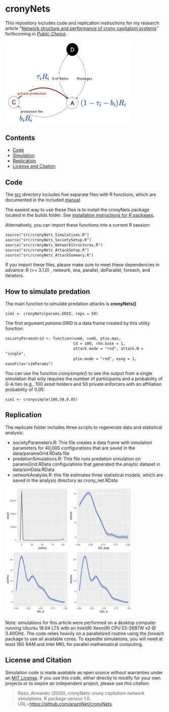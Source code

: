 
# cronyNets

This repository includes code and replication instructions for my research article "[Network structure and performance of crony capitalism systems](https://rdcu.be/cdb0x)" forthcoming in *[Public Choice](https://link.springer.com/journal/11127/volumes-and-issues)*.

<img src="figures/figure01-rent-sharing.png" width="400">


## Contents
* [Code](#code)
* [Simulation](#simulation)
* [Replication](#replication)
* [License and Citation](#license)

## <a name="code"> Code

The [src](src) directory includes five separate files with R functions, which are documented in the included [manual](builds/cronyNets_1.0.pdf).

The easiest way to use these files is to install the cronyNets package located in the builds folder.  See  [installation instructions for R packages](https://www.rdocumentation.org/packages/utils/versions/3.4.0/topics/install.packages).


Alternatively, you can import these functions into a current R session:

```
source("src/cronyNets_Simulations.R")
source("src/cronyNets_SocietySetup.R")
source("src/cronyNets_NetworkStructures.R")
source("src/cronyNets_AttackSetup.R")
source("src/cronyNets_AttackSummary.R")
```
If you import these files, please make sure to meet these dependencies in advance:  R (>= 3.1.0) , network, sna, parallel, doParallel, foreach, and iterators.


## <a name="simulation"> How to simulate predation

The main function to simulate predation attacks is **cronyNets()**

```
sim1 <- cronyNets(params.GRID, reps = 50)
```

The first argument *params.GRID* is a data frame created by this utility function:

```
societyParamsGrid <- function(numA, numG, ptie.max, 
                              Cd = 100, rho.base = 1, 
                              attack.mode = "rnd", attack.N = "single", 
                              ptie.mode = "rnd", exog = 1, saveFile="simParams") 
```

You can use the function *cronysimple()* to see the output from a single simulation that only requires the number of participants and a probability of G-A ties (e.g., 100 asset holders and 50 private enforcers with an affiliation probability of 0.05:

```
sim1 <- cronysimple(100,50,0.05) 
```

## <a name="replication"> Replication



The replicate folder includes three scripts to regenerate data and statistical analysis:

* societyParameters.R:  This file creates a data frame with simulation parameters for 40,000 configurations that are saved in the data/paramsGrid.RData file
* predationSimulations.R: This file runs predation simulation on paramsGrid.RData configurations that generated the anaytic dataset in data/simData.RData
* networkAnalysis.R: this file estimates three statistical models, which are saved in the analysis directory as crony_net.RData

<img src="figures/figure10-predation_summary.png" width="400">


Note: simulations for this article were performed on a desktop computer running Ubuntu 18.04 LTS with an Intel(R) Xeon(R) CPU E5-2687W v2 @ 3.40GHz.  The code relies heavily on a parallelized routine using the *foreach* package to use all available cores. To expedite simulations, you will need at least 16G RAM and Intel MKL for parallel mathematical computing.    

## <a name="license"> License and Citation

Simulation code is made available as open source without warranties under an [MIT License](LICENSE).  If you use this code, either directly to modify for your own projects or to inspire an independent project, please use this citation:

> Razo, Armando (2020), cronyNets: crony capitalism network simulations. R package version 1.0.  URL=https://github.com/arazoNet/cronyNets.
  
